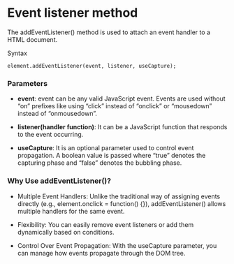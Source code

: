 # Event listener method

The addEventListener() method is used to attach an event handler to a HTML document.

Syntax

`element.addEventListener(event, listener, useCapture);`

### Parameters

- **event**: event can be any valid JavaScript event. Events are used without “on” prefixes like using “click” instead of “onclick” or “mousedown” instead of “onmousedown”.

- **listener(handler function)**: It can be a JavaScript function that responds to the event occurring.

- **useCapture**: It is an optional parameter used to control event propagation. A boolean value is passed where “true” denotes the capturing phase and “false” denotes the bubbling phase.

### Why Use addEventListener()?

- Multiple Event Handlers: Unlike the traditional way of assigning events directly (e.g., element.onclick = function() {}), addEventListener() allows multiple handlers for the same event.

- Flexibility: You can easily remove event listeners or add them dynamically based on conditions.

- Control Over Event Propagation: With the useCapture parameter, you can manage how events propagate through the DOM tree.